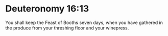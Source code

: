 # Deuteronomy 16:13

You shall keep the Feast of Booths seven days, when you have gathered in the produce from your threshing floor and your winepress.
